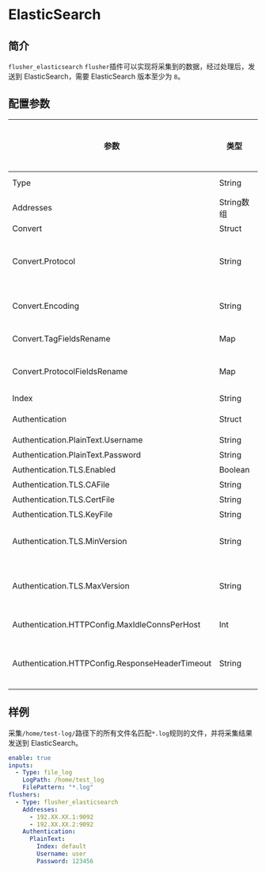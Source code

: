# ElasticSearch

## 简介

`flusher_elasticsearch` `flusher`插件可以实现将采集到的数据，经过处理后，发送到 ElasticSearch，需要 ElasticSearch 版本至少为 `8`。

## 配置参数

| 参数                                              | 类型       | 是否必选 | 说明                                                                                 |
|-------------------------------------------------|----------|------|------------------------------------------------------------------------------------|
| Type                                            | String   | 是    | 插件类型，固定为`flusher_elasticsearch`                                                    |
| Addresses                                       | String数组 | 是    | ElasticSearch 地址                                                                   |
| Convert                                         | Struct   | 否    | ilogtail数据转换协议配置                                                                   |
| Convert.Protocol                                | String   | 否    | ilogtail数据转换协议，kafka flusher 可选值：`custom_single`,`otlp_log_v1`。默认值：`custom_single` |
| Convert.Encoding                                | String   | 否    | ilogtail flusher数据转换编码，可选值：`json`、`none`、`protobuf`，默认值：`json`                     |
| Convert.TagFieldsRename                         | Map      | 否    | 对日志中tags中的json字段重命名                                                                |
| Convert.ProtocolFieldsRename                    | Map      | 否    | ilogtail日志协议字段重命名，可当前可重命名的字段：`contents`,`tags`和`time`                              |
| Index                                           | String   | 是    | 插入数据目标索引                                                                           |          |      |                                                                                    |
| Authentication                                  | Struct   | 是    | ElasticSearch 连接访问认证配置                                                             |
| Authentication.PlainText.Username               | String   | 是    | ElasticSearch 用户名                                                                  |
| Authentication.PlainText.Password               | String   | 是    | ElasticSearch 密码                                                                   |
| Authentication.TLS.Enabled                      | Boolean  | 否    | 是否启用 TLS 安全连接,                                                                     |
| Authentication.TLS.CAFile                       | String   | 否    | TLS CA 根证书文件路径                                                                     |
| Authentication.TLS.CertFile                     | String   | 否    | TLS 连接证书文件路径                                                                       |
| Authentication.TLS.KeyFile                      | String   | 否    | TLS 连接私钥文件路径                                                                       |
| Authentication.TLS.MinVersion                   | String   | 否    | TLS 支持协议最小版本，可选配置：`1.0, 1.1, 1.2, 1.3`,默认：`1.2`                                    |
| Authentication.TLS.MaxVersion                   | String   | 否    | TLS 支持协议最大版本,可选配置：`1.0, 1.1, 1.2, 1.3`,默认采用：`crypto/tls`支持的版本，当前`1.3`              |
| Authentication.HTTPConfig.MaxIdleConnsPerHost   | Int      | 否    | 每个host的连接池最大空闲连接数                                                                  |
| Authentication.HTTPConfig.ResponseHeaderTimeout | String   | 否    | 读取头部的时间限制，可选配置`Nanosecond`，`Microsecond`，`Millisecond`，`Second`，`Minute`，`Hour`    |
 

## 样例

采集`/home/test-log/`路径下的所有文件名匹配`*.log`规则的文件，并将采集结果发送到 ElasticSearch。

```yaml
enable: true
inputs:
  - Type: file_log
    LogPath: /home/test_log
    FilePattern: "*.log"
flushers:
  - Type: flusher_elasticsearch
    Addresses: 
      - 192.XX.XX.1:9092
      - 192.XX.XX.2:9092
    Authentication:
      PlainText:
        Index: default
        Username: user
        Password: 123456
```
